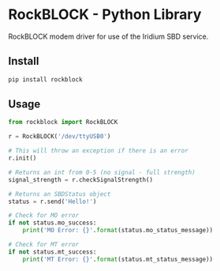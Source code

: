 # RockBLOCK - Python Library

RockBLOCK modem driver for use of the Iridium SBD service.

## Install

```sh
pip install rockblock
```

## Usage

```py
from rockblock import RockBLOCK

r = RockBLOCK('/dev/ttyUSB0')

# This will throw an exception if there is an error
r.init()

# Returns an int from 0-5 (no signal - full strength)
signal_strength = r.checkSignalStrength()

# Returns an SBDStatus object
status = r.send('Hello!')

# Check for MO error
if not status.mo_success:
    print('MO Error: {}'.format(status.mo_status_message))

# Check for MT error
if not status.mt_success:
    print('MT Error: {}'.format(status.mt_status_message))
```
